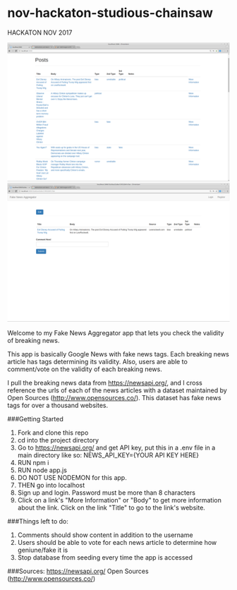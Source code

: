 # nov-hackaton-studious-chainsaw

HACKATON NOV 2017

![alt text](screenshots/index.png "Index Screenshot")
![alt text](screenshots/post.png "Individual Article Screenshot")

Welcome to my Fake News Aggregator app that lets you check the validity of breaking news.

This app is basically Google News with fake news tags. Each breaking news article has tags determining its validity. Also, users are able to comment/vote on the validity of each breaking news.

I pull the breaking news data from https://newsapi.org/, and I cross reference the urls of each of the news articles with a dataset maintained by Open Sources (http://www.opensources.co/). This dataset has fake news tags for over a thousand websites.

###Getting Started

1. Fork and clone this repo
2. cd into the project directory
3. Go to https://newsapi.org/ and get API key, put this in a .env file in a main directory like so: NEWS_API_KEY={YOUR API KEY HERE}
4. RUN npm i
5. RUN node app.js
6. DO NOT USE NODEMON for this app.
7. THEN go into localhost
8. Sign up and login. Password must be more than 8 characters
9. Click on a link's "More Information" or "Body" to get more information about the link. Click on the link "Title" to go to the link's website.

###Things left to do:

1. Comments should show content in addition to the username
2. Users should be able to vote for each news article to determine how geniune/fake it is
3. Stop database from seeding every time the app is accessed

###Sources:
https://newsapi.org/
Open Sources (http://www.opensources.co/)

